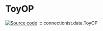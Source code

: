# ToyOP

[![Source code](https://img.shields.io/badge/Source-Github-4051b5)](https://github.com/JasonLo/connectionist/blob/main/connectionist/data.py)
::: connectionist.data.ToyOP
